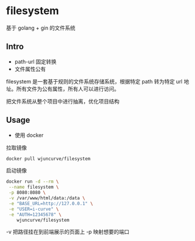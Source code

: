 # filesystem

基于 golang + gin 的文件系统

## Intro

- path-url 固定转换
- 文件属性公有

filesystem 是一套基于规则的文件系统存储系统，根据特定 path 转为特定 url 地址。所有文件为公有属性，所有人可以进行访问。

把文件系统从整个项目中进行抽离，优化项目结构

## Usage

- 使用 docker

拉取镜像

```bash
docker pull wjuncurve/filesystem
```

启动镜像

```bash
docker run -d --rm \
 --name filesystem \
 -p 8080:8080 \
 -v /var/www/html/data:/data \
 -e "BASE_URL=http://127.0.0.1" \
 -e "USER=i-curve" \
 -e "AUTH=12345678" \
    wjuncurve/filesystem
```

-v 把路径挂在到前端展示的页面上
-p 映射想要的端口
